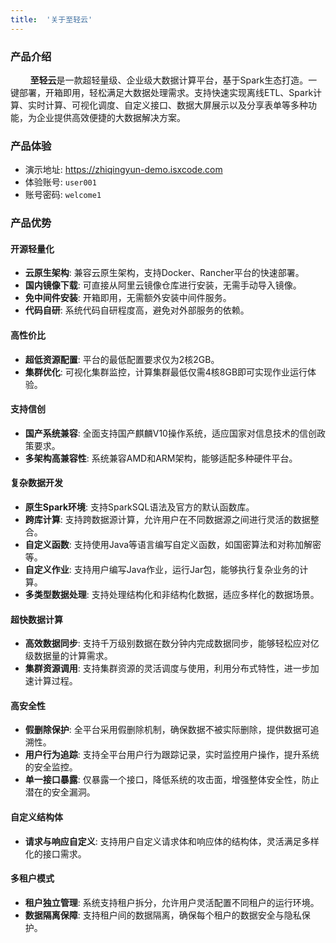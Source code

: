 ```yaml
---
title:  '关于至轻云'
---
```


### 产品介绍

&nbsp;&nbsp;&nbsp;&nbsp;&nbsp;&nbsp;&nbsp; **至轻云**是一款超轻量级、企业级大数据计算平台，基于Spark生态打造。一键部署，开箱即用，轻松满足大数据处理需求。支持快速实现离线ETL、Spark计算、实时计算、可视化调度、自定义接口、数据大屏展示以及分享表单等多种功能，为企业提供高效便捷的大数据解决方案。

### 产品体验

- 演示地址: https://zhiqingyun-demo.isxcode.com
- 体验账号: `user001`
- 账号密码: `welcome1`

### 产品优势

#### 开源轻量化

- **云原生架构**: 兼容云原生架构，支持Docker、Rancher平台的快速部署。
- **国内镜像下载**: 可直接从阿里云镜像仓库进行安装，无需手动导入镜像。
- **免中间件安装**: 开箱即用，无需额外安装中间件服务。
- **代码自研**: 系统代码自研程度高，避免对外部服务的依赖。

#### 高性价比

- **超低资源配置**: 平台的最低配置要求仅为2核2GB。
- **集群优化**: 可视化集群监控，计算集群最低仅需4核8GB即可实现作业运行体验。

#### 支持信创

- **国产系统兼容**: 全面支持国产麒麟V10操作系统，适应国家对信息技术的信创政策要求。
- **多架构高兼容性**: 系统兼容AMD和ARM架构，能够适配多种硬件平台。

#### 复杂数据开发

- **原生Spark环境**: 支持SparkSQL语法及官方的默认函数库。
- **跨库计算**: 支持跨数据源计算，允许用户在不同数据源之间进行灵活的数据整合。
- **自定义函数**: 支持使用Java等语言编写自定义函数，如国密算法和对称加解密等。
- **自定义作业**: 支持用户编写Java作业，运行Jar包，能够执行复杂业务的计算。
- **多类型数据处理**: 支持处理结构化和非结构化数据，适应多样化的数据场景。

#### 超快数据计算

- **高效数据同步**: 支持千万级别数据在数分钟内完成数据同步，能够轻松应对亿级数据量的计算需求。
- **集群资源调用**: 支持集群资源的灵活调度与使用，利用分布式特性，进一步加速计算过程。

#### 高安全性

- **假删除保护**: 全平台采用假删除机制，确保数据不被实际删除，提供数据可追溯性。
- **用户行为追踪**: 支持全平台用户行为跟踪记录，实时监控用户操作，提升系统的安全监控。
- **单一接口暴露**: 仅暴露一个接口，降低系统的攻击面，增强整体安全性，防止潜在的安全漏洞。

#### 自定义结构体

- **请求与响应自定义**: 支持用户自定义请求体和响应体的结构体，灵活满足多样化的接口需求。

#### 多租户模式

- **租户独立管理**: 系统支持租户拆分，允许用户灵活配置不同租户的运行环境。
- **数据隔离保障**: 支持租户间的数据隔离，确保每个租户的数据安全与隐私保护。